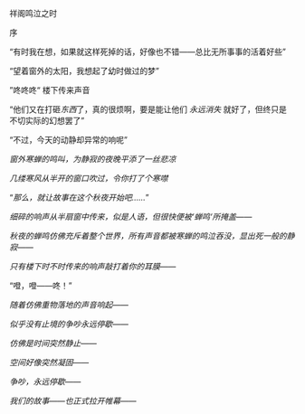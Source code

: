 祥阁鸣泣之时

序

“有时我在想，如果就这样死掉的话，好像也不错——总比无所事事的活着好些”

“望着窗外的太阳，我想起了幼时做过的梦”

”咚咚咚“ 楼下传来声音

“他们又在打砸*东西*了，真的很烦啊，要是能让他们 *永远消失* 就好了，但终只是不切实际的幻想罢了”

“不过，今天的动静却异常的响呢”

*窗外寒蝉的鸣叫，为静寂的夜晚平添了一丝悲凉*

*几缕寒风从半开的窗口吹过，令你打了个寒噤*

“*那么，就让故事在这个秋夜开始吧……*”

*细碎的响声从半扇窗中传来，似是人语，但很快便被‘蝉鸣‘所掩盖——*

*秋夜的蝉鸣仿佛充斥着整个世界，所有声音都被寒蝉的鸣泣吞没，显出死一般的静寂——*

*只有楼下时不时传来的响声敲打着你的耳膜——*

“噔，噔——咚！”

*随着仿佛重物落地的声音响起——*

*似乎没有止境的争吵永远停歇——*

*仿佛是时间突然静止——*

*空间好像突然凝固——*

*争吵，永远停歇——*

*我们的故事——也正式拉开帷幕——*

